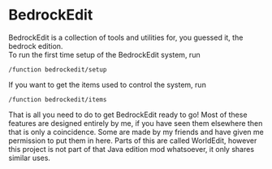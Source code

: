 # BedrockEdit
BedrockEdit is a collection of tools and utilities for, you guessed it, the bedrock edition.\
To run the first time setup of the BedrockEdit system, run
```
/function bedrockedit/setup
```
If you want to get the items used to control the system, run
```
/function bedrockedit/items
```
That is all you need to do to get BedrockEdit ready to go! Most of these features are designed entirely by me, if you have seen them elsewhere then that is only a coincidence. Some are made by my friends and have given me permission to put them in here. Parts of this are called WorldEdit, however this project is not part of that Java edition mod whatsoever, it only shares similar uses. 
